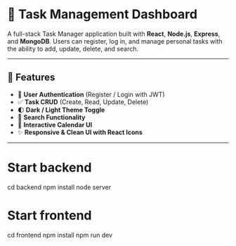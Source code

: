 # 📝 Task Management Dashboard

A full-stack Task Manager application built with **React**, **Node.js**, **Express**, and **MongoDB**. Users can register, log in, and manage personal tasks with the ability to add, update, delete, and search.

---

## 🚀 Features

- 🔐 **User Authentication** (Register / Login with JWT)
- ✅ **Task CRUD** (Create, Read, Update, Delete)
- 🌓 **Dark / Light Theme Toggle**
- 🔎 **Search Functionality**
- 📅 **Interactive Calendar UI**
- ✨ **Responsive & Clean UI with React Icons**

---

# Start backend
cd backend
npm install
node server

# Start frontend
cd frontend
npm install
npm run dev
